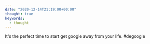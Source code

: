 ```yaml
---
date: "2020-12-14T21:19:00+00:00"
thought: true
keywords:
  - thought
---
```


It's the perfect time to start get google away from your life. #degoogle

